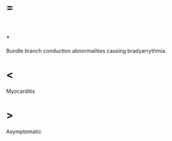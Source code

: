 # =

# .

Bundle branch conduction abnormalities causing bradyarrythmia.

# <

Myocarditis

# >

Asymptomatic

